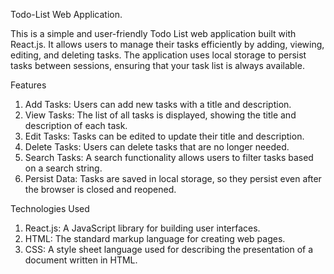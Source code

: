 Todo-List Web Application.

This is a simple and user-friendly Todo List web application built with React.js. It allows users to manage their tasks efficiently by adding, viewing, editing, and deleting tasks. The application uses local storage to persist tasks between sessions, ensuring that your task list is always available.

Features

   1. Add Tasks: Users can add new tasks with a title and description.
   2. View Tasks: The list of all tasks is displayed, showing the title and description of each task.
   3. Edit Tasks: Tasks can be edited to update their title and description.
   4. Delete Tasks: Users can delete tasks that are no longer needed.
   5. Search Tasks: A search functionality allows users to filter tasks based on a search string.
   6. Persist Data: Tasks are saved in local storage, so they persist even after the browser is closed and reopened.
      

Technologies Used

   1. React.js: A JavaScript library for building user interfaces.
   2. HTML: The standard markup language for creating web pages.
   3. CSS: A style sheet language used for describing the presentation of a document written in HTML.


